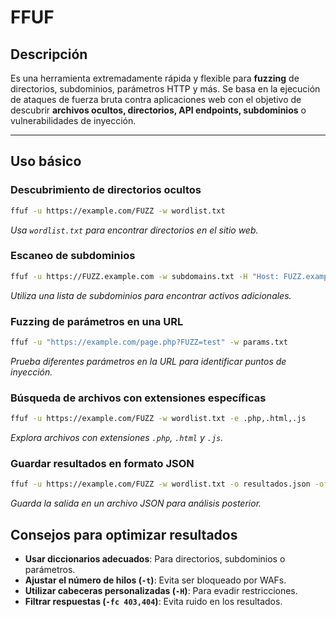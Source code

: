 # FFUF
## Descripción

Es una herramienta extremadamente rápida y flexible para **fuzzing** de directorios, subdominios, parámetros HTTP y más. Se basa en la ejecución de ataques de fuerza bruta contra aplicaciones web con el objetivo de descubrir **archivos ocultos, directorios, API endpoints, subdominios** o vulnerabilidades de inyección.

---
## Uso básico

### Descubrimiento de directorios ocultos
```bash
ffuf -u https://example.com/FUZZ -w wordlist.txt
```
*Usa `wordlist.txt` para encontrar directorios en el sitio web.*

### Escaneo de subdominios
```bash
ffuf -u https://FUZZ.example.com -w subdomains.txt -H "Host: FUZZ.example.com"
```
*Utiliza una lista de subdominios para encontrar activos adicionales.*

### Fuzzing de parámetros en una URL
```bash
ffuf -u "https://example.com/page.php?FUZZ=test" -w params.txt
```
*Prueba diferentes parámetros en la URL para identificar puntos de inyección.*

### Búsqueda de archivos con extensiones específicas
```bash
ffuf -u https://example.com/FUZZ -w wordlist.txt -e .php,.html,.js
```
*Explora archivos con extensiones `.php`, `.html` y `.js`.*

### Guardar resultados en formato JSON
```bash
ffuf -u https://example.com/FUZZ -w wordlist.txt -o resultados.json -of json
```
*Guarda la salida en un archivo JSON para análisis posterior.*

## Consejos para optimizar resultados
- **Usar diccionarios adecuados**: Para directorios, subdominios o parámetros.
- **Ajustar el número de hilos (`-t`)**: Evita ser bloqueado por WAFs.
- **Utilizar cabeceras personalizadas (`-H`)**: Para evadir restricciones.
- **Filtrar respuestas (`-fc 403,404`)**: Evita ruido en los resultados.
